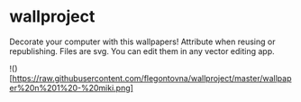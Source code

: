 # wallproject
Decorate your computer with this wallpapers! Attribute when reusing or republishing.
Files are svg. You can edit them in any vector editing app.

!()[https://raw.githubusercontent.com/flegontovna/wallproject/master/wallpaper%20n%201%20-%20miki.png]
